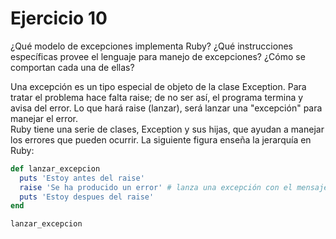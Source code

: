 # Ejercicio 10

¿Qué modelo de excepciones implementa Ruby? ¿Qué instrucciones específicas provee el lenguaje para manejo de excepciones? ¿Cómo se comportan cada una de ellas?  

Una excepción es un tipo especial de objeto de la clase Exception. Para tratar el problema hace falta raise; de no ser así, el programa termina y avisa del error. Lo que hará raise (lanzar), será lanzar una "excepción" para manejar el error.  
Ruby tiene una serie de clases, Exception y sus hijas, que ayudan a manejar los errores que pueden ocurrir. La siguiente figura enseña la jerarquía en Ruby:

```ruby
def lanzar_excepcion
  puts 'Estoy antes del raise'
  raise 'Se ha producido un error' # lanza una excepción con el mensaje entre ''
  puts 'Estoy despues del raise'
end

lanzar_excepcion
```
